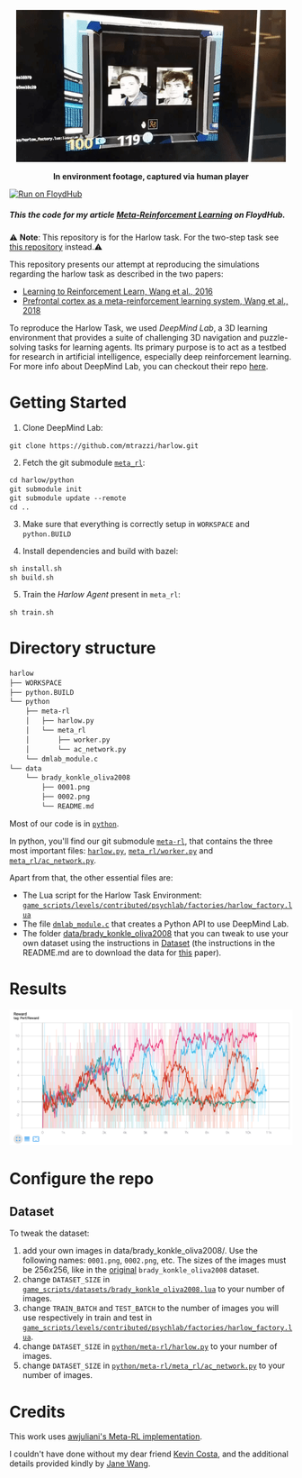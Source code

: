 <p align="center">
  <img src="/docs/template/harlow_task.gif" alt="Harlow Task">
</p>

<p align="center">
  <b>In environment footage, captured via human player</b>
</p>

[![Run on FloydHub](https://img.shields.io/badge/Run%20on-FloydHub-blue.svg)](https://floydhub.com/run?template=https://github.com/mtrazzi/harlow)

##### This the code for my article [Meta-Reinforcement Learning](https://blog.floydhub.com/author/michaeltrazzi/) on FloydHub.

⚠ **Note**: This repository is for the Harlow task. For the two-step task see [this repository](https://github.com/mtrazzi/two-step-task) instead.⚠

This repository presents our attempt at reproducing the simulations regarding the harlow task as described in the two papers:
- [Learning to Reinforcement Learn, Wang et al., 2016](https://arxiv.org/pdf/1611.05763v1.pdf)
- [Prefrontal cortex as a meta-reinforcement learning system, Wang et al., 2018](https://www.biorxiv.org/content/biorxiv/early/2018/04/13/295964.full.pdf)

To reproduce the Harlow Task, we used *DeepMind Lab*, a 3D learning environment that provides a suite of challenging 3D navigation and puzzle-solving
tasks for learning agents. Its primary purpose is to act as a testbed for
research in artificial intelligence, especially deep reinforcement learning.
For more info about DeepMind Lab, you can checkout their repo [here](https://github.com/deepmind/lab).

# Getting Started

1. Clone DeepMind Lab:

```git clone https://github.com/mtrazzi/harlow.git```

2. Fetch the git submodule [`meta_rl`](https://github.com/mtrazzi/meta_rl.git):

```
cd harlow/python
git submodule init
git submodule update --remote
cd ..
```

3. Make sure that everything is correctly setup in `WORKSPACE` and `python.BUILD`

4. Install dependencies and build with bazel:

```
sh install.sh
sh build.sh
```

5. Train the *Harlow Agent* present in `meta_rl`:

```sh train.sh```

# Directory structure

``` bash
harlow
├── WORKSPACE
├── python.BUILD
└── python
    ├── meta-rl
    │   ├── harlow.py
    │   └── meta_rl
    │       ├── worker.py
    │       └── ac_network.py
    └── dmlab_module.c
└── data
    └── brady_konkle_oliva2008
        ├── 0001.png
        ├── 0002.png
        └── README.md
```

Most of our code is in [`python`](https://github.com/mtrazzi/harlow/tree/master/python).

In python, you'll find our git submodule [`meta-rl`](https://github.com/mtrazzi/meta_rl), that contains the three most important files: [`harlow.py`](https://github.com/mtrazzi/meta_rl/blob/master/harlow.py), [`meta_rl/worker.py`](https://github.com/mtrazzi/meta_rl/blob/master/meta_rl/worker.py) and [`meta_rl/ac_network.py`](https://github.com/mtrazzi/meta_rl/blob/master/meta_rl/ac_network.py).

Apart from that, the other essential files are:
- The Lua script for the Harlow Task Environment: [`game_scripts/levels/contributed/psychlab/factories/harlow_factory.lua`](https://github.com/mtrazzi/harlow/blob/master/game_scripts/levels/contributed/psychlab/factories/harlow_factory.lua)
- The file [`dmlab_module.c`](https://github.com/mtrazzi/harlow/blob/master/python/dmlab_module.c) that creates a Python API to use DeepMind Lab.
- The folder [data/brady_konkle_oliva2008](https://github.com/mtrazzi/harlow/tree/master/data/brady_konkle_oliva2008) that you can tweak to use your own dataset using the instructions in [Dataset](https://github.com/mtrazzi/harlow/https://github.com/mtrazzi/harlow/#Dataset) (the instructions in the README.md are to download the data for [this](https://www.pnas.org/content/105/38/14325) paper).

# Results

<p align="center">
  <img src="/docs/template/reward_cuve_5_seeds_42_images.png" alt="reward curve 5 seeds 42 images">
</p>

# Configure the repo

## Dataset

To tweak the dataset:

1. add your own images in data/brady_konkle_oliva2008/. Use the following names: `0001.png`, `0002.png`, etc. The sizes of the images must be 256x256, like in the [original](https://github.com/deepmind/lab/tree/master/data/brady_konkle_oliva2008) `brady_konkle_oliva2008` dataset.
2. change `DATASET_SIZE` in [`game_scripts/datasets/brady_konkle_oliva2008.lua`](https://github.com/mtrazzi/harlow/blob/master/game_scripts/datasets/brady_konkle_oliva2008.lua) to your number of images.
3. change `TRAIN_BATCH` and `TEST_BATCH` to the number of images you will use respectively in train and test in [`game_scripts/levels/contributed/psychlab/factories/harlow_factory.lua`](https://github.com/mtrazzi/harlow/blob/master/game_scripts/levels/contributed/psychlab/factories/harlow_factory.lua).
4. change `DATASET_SIZE` in [`python/meta-rl/harlow.py`](https://github.com/mtrazzi/meta_rl/blob/master/harlow.py) to your number of images.
5. change `DATASET_SIZE` in [`python/meta-rl/meta_rl/ac_network.py`](https://github.com/mtrazzi/meta_rl/blob/master/meta_rl/ac_network.py) to your number of images.

# Credits

This work uses [awjuliani's Meta-RL implementation](https://github.com/awjuliani/Meta-RL).

I couldn't have done without my dear friend [Kevin Costa](https://github.com/kcosta42), and the additional details provided kindly by [Jane Wang](http://www.janexwang.com/).
